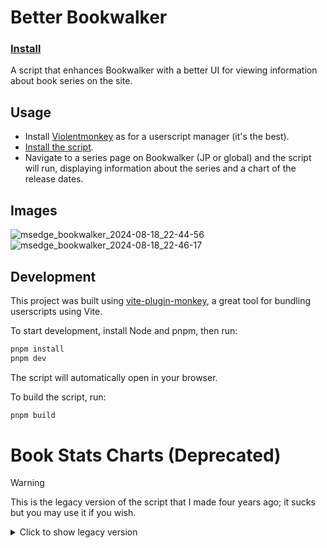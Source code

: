 # Better Bookwalker

### [Install](https://github.com/MarvNC/better-bookwalker/releases/latest/download/better-bookwalker.user.js)

A script that enhances Bookwalker with a better UI for viewing information about
book series on the site.

## Usage

- Install [Violentmonkey](https://violentmonkey.github.io/) as for a userscript
  manager (it's the best).
- [Install the script](https://github.com/MarvNC/better-bookwalker/releases/latest/download/better-bookwalker.user.js).
- Navigate to a series page on Bookwalker (JP or global) and the script will
  run, displaying information about the series and a chart of the release dates.

## Images

![msedge_bookwalker_2024-08-18_22-44-56](https://github.com/user-attachments/assets/ff17e424-18e6-4c75-8611-84118f3b42dd)
![msedge_bookwalker_2024-08-18_22-46-17](https://github.com/user-attachments/assets/39520084-a150-401a-8345-22a29ef19ed1)

## Development

This project was built using
[vite-plugin-monkey](https://github.com/lisonge/vite-plugin-monkey), a great
tool for bundling userscripts using Vite.

To start development, install Node and pnpm, then run:

```bash
pnpm install
pnpm dev
```

The script will automatically open in your browser.

To build the script, run:

```bash
pnpm build
```

# Book Stats Charts (Deprecated)

<!-- prettier-ignore -->
> [!WARNING] 
> This is the legacy version of the script that I made four years
> ago; it sucks but you may use it if you wish.

<details>
<summary>Click to show legacy version</summary>

### [Install](https://raw.githubusercontent.com/MarvNC/Book-Stats-Charts/main/release-dates.user.js)

Creates charts on Bookwalker displaying information about book series.

## Usage

Navigate to the series page for a series on Bookwalker (JP or global) and charts
will appear after some time. Example series pages:

- https://global.bookwalker.jp/series/169915/lazy-dungeon-master/
- https://bookwalker.jp/series/70804/list/

For Bookwalker JP, make sure it is the URL with the /list/ at the end of it.

## Support

This script is developed and tested on Violentmonkey; Tampermonkey should also
work fine but isn't thoroughly tested.
[Greasemonkey is not supported.](https://www.greasespot.net/2017/09/greasemonkey-4-for-users.html)

## Example

![example](https://i.fiery.me/wfhjY.png)

</details>
